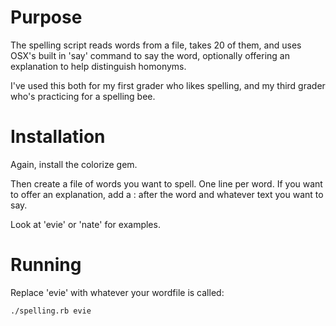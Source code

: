 # Purpose

The spelling script reads words from a file, takes 20 of them, and uses OSX's
built in 'say' command to say the word, optionally offering an explanation to
help distinguish homonyms.

I've used this both for my first grader who likes spelling, and my third
grader who's practicing for a spelling bee.

# Installation

Again, install the colorize gem.

Then create a file of words you want to spell. One line per word. If you want
to offer an explanation, add a : after the word and whatever text you want to
say.

Look at 'evie' or 'nate' for examples.

# Running

Replace 'evie' with whatever your wordfile is called:

    ./spelling.rb evie
